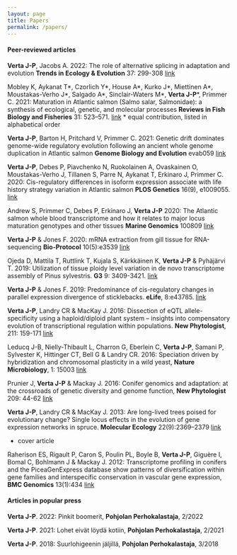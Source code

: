 ```yaml
---
layout: page
title: Papers
permalink: /papers/
---
```


#### Peer-reviewed articles

**Verta J-P**, Jacobs A. 2022: The role of alternative splicing in adaptation and evolution **Trends in Ecology & Evolution** 37: 299-308 [link](https://www.sciencedirect.com/science/article/pii/S0169534721003153)

Mobley K, Aykanat T\*, Czorlich Y\*, House A\*, Kurko J\*, Miettinen A\*, Moustakas-Verho J\*, Salgado A\*, Sinclair-Waters M\*,  **Verta J-P**\*, Primmer C. 2021: Maturation in Atlantic salmon (Salmo salar, Salmonidae): a synthesis of ecological, genetic, and molecular processes **Reviews in Fish Biology and Fisheries** 31: 523–571. [link](https://link.springer.com/article/10.1007/s11160-021-09656-w) \* equal contribution, listed in alphabetical order

**Verta J-P**, Barton H, Pritchard V, Primmer C. 2021: Genetic drift dominates genome-wide regulatory evolution following an ancient whole genome duplication in Atlantic salmon **Genome Biology and Evolution** evab059 [link](https://academic.oup.com/gbe/article/13/5/evab059/6179807?login=true)

**Verta J-P**, Debes P, Piavchenko N, Ruokolainen A, Ovaskainen O, Moustakas-Verho J, Tillanen S, Parre N, Aykanat T, Erkinaro J, Primmer C. 2020: Cis-regulatory differences in isoform expression associate with life history strategy variation in Atlantic salmon **PLOS Genetics**  16(9), e1009055.  [link](https://journals.plos.org/plosgenetics/article?id=10.1371/journal.pgen.1009055)

Andrew S, Primmer C, Debes P, Erkinaro J, **Verta J-P** 2020: The Atlantic salmon whole blood transcriptome and how it relates to major locus maturation genotypes and other tissues **Marine Genomics** 100809 [link](https://www.sciencedirect.com/science/article/pii/S1874778720300702)

**Verta J-P** & Jones F. 2020: mRNA extraction from gill tissue for RNA-sequencing **Bio-Protocol** 10(5):e3539 [link](https://bio-protocol.org/pdf/bio-protocol3539.pdf)

Ojeda D, Mattila T, Ruttlink T, Kujala S, Kärkkäinen K, **Verta J-P** & Pyhäjärvi T. 2019: Utilization of tissue ploidy level variation in de novo transcriptome assembly of Pinus sylvestris. **G3** 9: 3409-3421. [link](https://www.g3journal.org/content/early/2019/08/19/g3.119.400357.abstract)

**Verta J-P** & Jones F. 2019: Predominance of cis-regulatory changes in parallel expression divergence of sticklebacks. **eLife**, 8:e43785. [link](https://elifesciences.org/articles/43785)

**Verta J-P**, Landry CR & MacKay J. 2016: Dissection of eQTL allele-specificity using a haploid/diploid plant system – insights into compensatory evolution of transcriptional regulation within populations. **New Phytologist**, 211: 159-171 [link](https://nph.onlinelibrary.wiley.com/doi/full/10.1111/nph.13888)

Leducq J-B, Nielly-Thibault L, Charron G, Eberlein C, **Verta J-P**, Samani P, Sylvester K, Hittinger CT, Bell G & Landry CR. 2016: Speciation driven by hybridization and chromosomal plasticity in a wild yeast, **Nature Microbiology**, 1: 15003 [link](https://www.nature.com/articles/nmicrobiol20153)

Prunier J, **Verta J-P** & Mackay J. 2016: Conifer genomics and adaptation: at the crossroads of genetic diversity and genome function, **New Phytologist** 209: 44-62 [link](https://nph.onlinelibrary.wiley.com/doi/pdf/10.1111/nph.13565)

**Verta J-P**, Landry CR & MacKay J. 2013: Are long-lived trees poised for evolutionary change? Single locus effects in the evolution of gene expression networks in spruce. **Molecular Ecology** 22(9):2369–2379 [link](https://onlinelibrary.wiley.com/doi/full/10.1111/mec.12189)
* cover article

Raherison ES, Rigault P, Caron S, Poulin PL, Boyle B, **Verta J-P**, Giguère I, Bomal C, Bohlmann J & Mackay J. 2012: Transcriptome profiling in conifers and the PiceaGenExpress database show patterns of diversification within gene families and interspecific conservation in vascular gene expression, **BMC Genomics** 13(1):434 [link](https://bmcgenomics.biomedcentral.com/articles/10.1186/1471-2164-13-434)

#### Articles in popular press

**Verta J-P**. 2022: Pinkit boomerit, **Pohjolan Perhokalastaja**, 2/2022

**Verta J-P**. 2021: Lohet eivät löydä kotiin, **Pohjolan Perhokalastaja**, 2/2021

**Verta J-P**. 2018: Suurlohigeenin jäljillä, **Pohjolan Perhokalastaja**, 3/2018
